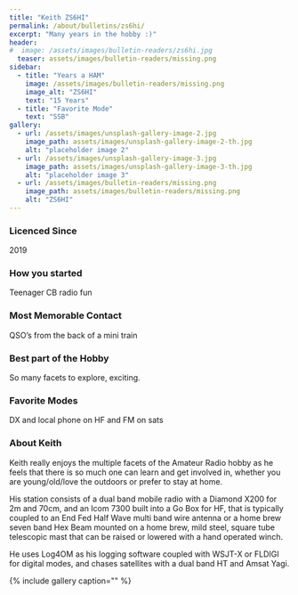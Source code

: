 ```yaml
---
title: "Keith ZS6HI"
permalink: /about/bulletins/zs6hi/
excerpt: "Many years in the hobby :)"
header:
#  image: /assets/images/bulletin-readers/zs6hi.jpg
  teaser: assets/images/bulletin-readers/missing.png
sidebar:
  - title: "Years a HAM"
    image: /assets/images/bulletin-readers/missing.png
    image_alt: "ZS6HI"
    text: "15 Years"
  - title: "Favorite Mode" 
    text: "SSB"
gallery:
  - url: /assets/images/unsplash-gallery-image-2.jpg
    image_path: assets/images/unsplash-gallery-image-2-th.jpg
    alt: "placeholder image 2"
  - url: /assets/images/unsplash-gallery-image-3.jpg
    image_path: assets/images/unsplash-gallery-image-3-th.jpg
    alt: "placeholder image 3"
  - url: /assets/images/bulletin-readers/missing.png
    image_path: assets/images/bulletin-readers/missing.png
    alt: "ZS6HI"
---
```


### Licenced Since
2019

### How you started
Teenager CB radio fun

### Most Memorable Contact
QSO’s from the back of a mini train

### Best part of the Hobby
So many facets to explore, exciting.

### Favorite Modes
DX and local phone on HF and FM on sats

### About Keith 
Keith really enjoys the multiple facets of the Amateur Radio hobby as he feels that there is so much one can learn and get involved in, whether you are young/old/love the outdoors or prefer to stay at home. 

His station consists of a dual band mobile radio with a Diamond X200 for 2m and 70cm, and an Icom 7300 built into a Go Box for HF, that is typically coupled to an End Fed Half Wave multi band wire antenna or a home brew seven band Hex Beam mounted on a home brew, mild steel, square tube telescopic mast that can be raised or lowered with a hand operated winch. 

He uses Log4OM as his logging software coupled with WSJT-X or FLDIGI for digital modes, and chases satellites with a dual band HT and Amsat Yagi.

{% include gallery caption="" %}

